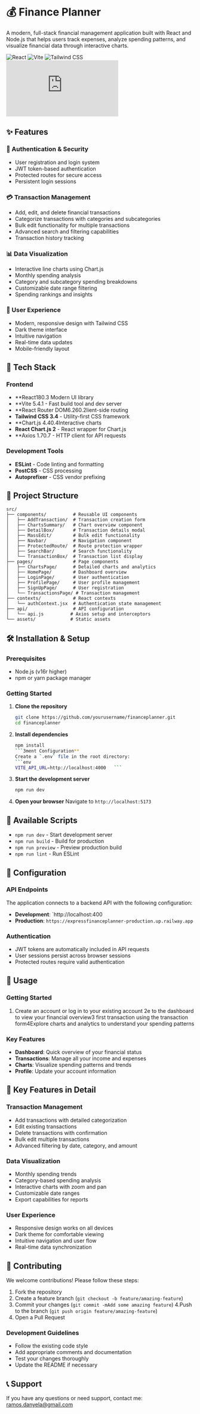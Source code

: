 # 💰 Finance Planner

A modern, full-stack financial management application built with React and Node.js that helps users track expenses, analyze spending patterns, and visualize financial data through interactive charts.

![React](https://img.shields.io/badge/React-183.1blue?style=for-the-badge&logo=react)
![Vite](https://img.shields.io/badge/Vite-50.41rple?style=for-the-badge&logo=vite)
![Tailwind CSS](https://img.shields.io/badge/Tailwind_CSS-3.4.13B2AC?style=for-the-badge&logo=tailwind-css)
![Chart.js](https://img.shields.io/badge/Chart.js-40.446384tyle=for-the-badge&logo=chart.js)

## ✨ Features

### 🔐 Authentication & Security

- User registration and login system
- JWT token-based authentication
- Protected routes for secure access
- Persistent login sessions

### 💳 Transaction Management

- Add, edit, and delete financial transactions
- Categorize transactions with categories and subcategories
- Bulk edit functionality for multiple transactions
- Advanced search and filtering capabilities
- Transaction history tracking

### 📊 Data Visualization

- Interactive line charts using Chart.js
- Monthly spending analysis
- Category and subcategory spending breakdowns
- Customizable date range filtering
- Spending rankings and insights

### 🎨 User Experience

- Modern, responsive design with Tailwind CSS
- Dark theme interface
- Intuitive navigation
- Real-time data updates
- Mobile-friendly layout

## 🚀 Tech Stack

### Frontend

- \*\*React180.3 Modern UI library
- \*\*Vite 5.4.1 - Fast build tool and dev server
- \*\*React Router DOM6.260.2lient-side routing
- **Tailwind CSS 3.4** - Utility-first CSS framework
- \*\*Chart.js 4.40.4Interactive charts
- **React Chart.js 2** - React wrapper for Chart.js
- \*\*Axios 1.70.7 - HTTP client for API requests

### Development Tools

- **ESLint** - Code linting and formatting
- **PostCSS** - CSS processing
- **Autoprefixer** - CSS vendor prefixing

## 📁 Project Structure

```
src/
├── components/          # Reusable UI components
│   ├── AddTransaction/  # Transaction creation form
│   ├── ChartsSummary/   # Chart overview component
│   ├── DetailBox/       # Transaction details modal
│   ├── MassEdit/        # Bulk edit functionality
│   ├── Navbar/          # Navigation component
│   ├── ProtectedRoute/  # Route protection wrapper
│   ├── SearchBar/       # Search functionality
│   └── TransactionBox/  # Transaction list display
├── pages/               # Page components
│   ├── ChartsPage/      # Detailed charts and analytics
│   ├── HomePage/        # Dashboard overview
│   ├── LoginPage/       # User authentication
│   ├── ProfilePage/     # User profile management
│   ├── SignUpPage/      # User registration
│   └── TransactionsPage/ # Transaction management
├── contexts/            # React contexts
│   └── authContext.jsx  # Authentication state management
├── api/                 # API configuration
│   └── api.js          # Axios setup and interceptors
└── assets/             # Static assets
```

## 🛠️ Installation & Setup

### Prerequisites

- Node.js (v16r higher)
- npm or yarn package manager

### Getting Started

1. **Clone the repository**

   ```bash
   git clone https://github.com/yourusername/financeplanner.git
   cd financeplanner
   ```

2. **Install dependencies**

   ````bash
   npm install
   ```3ment Configuration**
   Create a `.env` file in the root directory:
   ```env
   VITE_API_URL=http://localhost:4000   ```

   ````

3. **Start the development server**

   ```bash
   npm run dev
   ```

4. **Open your browser**
   Navigate to `http://localhost:5173`

## 📜 Available Scripts

- `npm run dev` - Start development server
- `npm run build` - Build for production
- `npm run preview` - Preview production build
- `npm run lint` - Run ESLint

## 🔧 Configuration

### API Endpoints

The application connects to a backend API with the following configuration:

- **Development**: `http://localhost:400
- **Production**: `https://expressfinanceplanner-production.up.railway.app`

### Authentication

- JWT tokens are automatically included in API requests
- User sessions persist across browser sessions
- Protected routes require valid authentication

## 📱 Usage

### Getting Started

1. Create an account or log in to your existing account
   2e to the dashboard to view your financial overview3 first transaction using the transaction form4Explore charts and analytics to understand your spending patterns

### Key Features

- **Dashboard**: Quick overview of your financial status
- **Transactions**: Manage all your income and expenses
- **Charts**: Visualize spending patterns and trends
- **Profile**: Update your account information

## 🎯 Key Features in Detail

### Transaction Management

- Add transactions with detailed categorization
- Edit existing transactions
- Delete transactions with confirmation
- Bulk edit multiple transactions
- Advanced filtering by date, category, and amount

### Data Visualization

- Monthly spending trends
- Category-based spending analysis
- Interactive charts with zoom and pan
- Customizable date ranges
- Export capabilities for reports

### User Experience

- Responsive design works on all devices
- Dark theme for comfortable viewing
- Intuitive navigation and user flow
- Real-time data synchronization

## 🤝 Contributing

We welcome contributions! Please follow these steps:

1. Fork the repository
2. Create a feature branch (`git checkout -b feature/amazing-feature`)
3. Commit your changes (`git commit -mAdd some amazing feature`)
   4.Push to the branch (`git push origin feature/amazing-feature`)
4. Open a Pull Request

### Development Guidelines

- Follow the existing code style
- Add appropriate comments and documentation
- Test your changes thoroughly
- Update the README if necessary

## 📞 Support

If you have any questions or need support, contact me: ramos.danyela@gmail.com
